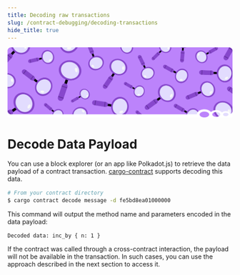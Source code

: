 ```yaml
---
title: Decoding raw transactions
slug: /contract-debugging/decoding-transactions
hide_title: true
---
```


![Magnifying Glass Title Picture](/img/title/magnifying-glass.svg)

# Decode Data Payload

You can use a block explorer (or an app like Polkadot.js) to retrieve the data
payload of a contract transaction. [cargo-contract](https://github.com/use-ink/cargo-contract) supports decoding
this data.

```bash
# From your contract directory
$ cargo contract decode message -d fe5bd8ea01000000
```

This command will output the method name and parameters encoded in the data payload:

```
Decoded data: inc_by { n: 1 }
```

If the contract was called through a cross-contract interaction, the payload will not be available in the transaction. In such cases, you can use the approach described in the next section to access it.


